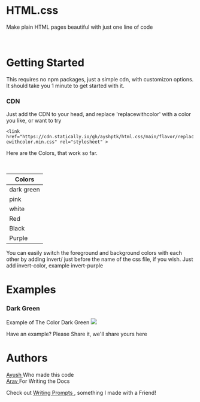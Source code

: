 # HTML.css 
Make plain HTML pages beautiful with just one line of code 

<br>

# Getting Started

This requires no npm packages, just a simple cdn, with customizon options. It should take you 1 minute to get started with it.


### CDN
Just add the CDN to your head, and replace 'replacewithcolor' with a color you like, or want to try

```<link href="https://cdn.statically.io/gh/ayshptk/html.css/main/flavor/replacewithcolor.min.css" rel="stylesheet" >```

Here are the Colors, that work so far.

<br>

| Colors        | 
| ------------- |
| dark green   | 
| pink   |    
| white|   
| Red |
| Black |
| Purple |

You can easily switch the foreground and background colors with each other by adding invert/ just before the name of the css file, if you wish.
Just add invert-color, example invert-purple


# Examples

### Dark Green
Example of The Color Dark Green
<img src="profile.jpg">

Have an example? Please Share it, we'll share yours here



# Authors

 <a href="https//twitter.com/ayshptk"> Ayush </a> Who made this code </a>
 <br>
 <a href="https//twitter.com/heyarav/"> Arav </a> For Writing the Docs </a>
 <br>
 
 Check out <a href="https://writingprompts.ml"> Writing Prompts </a>, something I made with a Friend!
